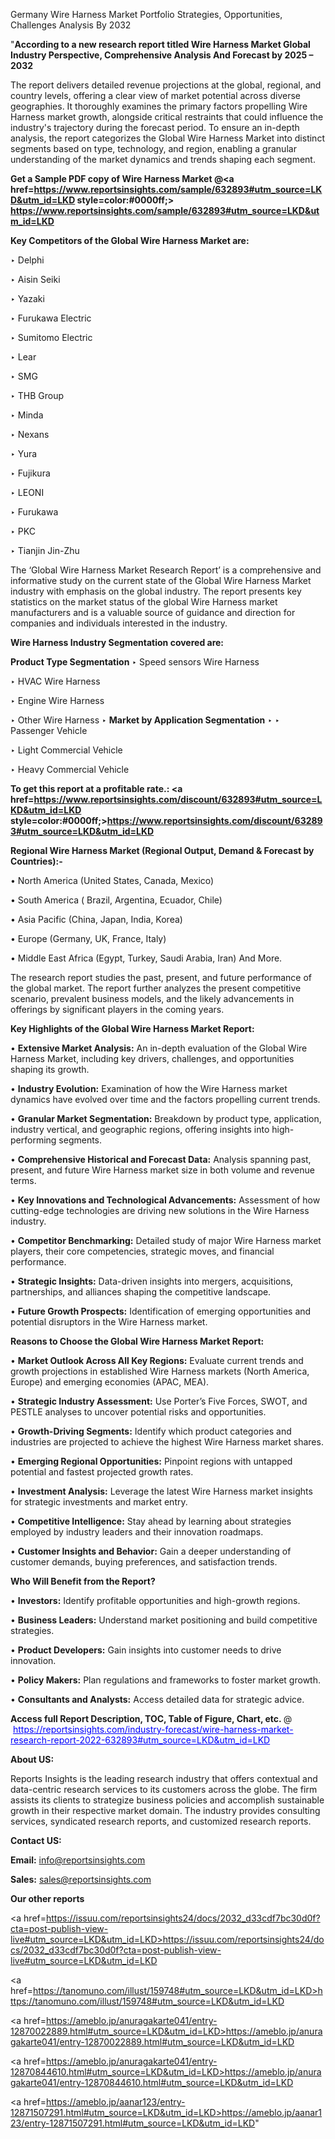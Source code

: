 Germany Wire Harness Market Portfolio Strategies, Opportunities, Challenges Analysis By 2032

"<strong>According to a new research report titled Wire Harness Market Global Industry Perspective, Comprehensive Analysis And Forecast by 2025 – 2032</strong>

The report delivers detailed revenue projections at the global, regional, and country levels, offering a clear view of market potential across diverse geographies. It thoroughly examines the primary factors propelling Wire Harness market growth, alongside critical restraints that could influence the industry's trajectory during the forecast period. To ensure an in-depth analysis, the report categorizes the Global Wire Harness Market into distinct segments based on type, technology, and region, enabling a granular understanding of the market dynamics and trends shaping each segment.

<strong>Get a Sample PDF copy of Wire Harness Market </strong><strong>@<a href=https://www.reportsinsights.com/sample/632893#utm_source=LKD&utm_id=LKD style=color:#0000ff;> https://www.reportsinsights.com/sample/632893#utm_source=LKD&utm_id=LKD</a></strong></font>

<strong>Key Competitors of the Global Wire Harness Market are:</strong>

‣ Delphi

‣ Aisin Seiki

‣ Yazaki

‣ Furukawa Electric

‣ Sumitomo Electric

‣ Lear

‣ SMG

‣ THB Group

‣ Minda

‣ Nexans

‣ Yura

‣ Fujikura

‣ LEONI

‣ Furukawa

‣ PKC

‣ Tianjin Jin-Zhu

The ‘Global Wire Harness Market Research Report’ is a comprehensive and informative study on the current state of the Global Wire Harness Market industry with emphasis on the global industry. The report presents key statistics on the market status of the global Wire Harness market manufacturers and is a valuable source of guidance and direction for companies and individuals interested in the industry.

<strong>Wire Harness Industry Segmentation covered are:</strong>

<strong>Product Type Segmentation</strong>
‣
Speed sensors Wire Harness

‣ HVAC Wire Harness

‣ Engine Wire Harness

‣ Other Wire Harness
‣ 
<strong>Market by Application Segmentation</strong>
‣
‣  Passenger Vehicle

‣ Light Commercial Vehicle

‣ Heavy Commercial Vehicle

<strong>To get this report at a profitable rate.: <a href=https://www.reportsinsights.com/discount/632893#utm_source=LKD&utm_id=LKD style=color:#0000ff;>https://www.reportsinsights.com/discount/632893#utm_source=LKD&utm_id=LKD</a></strong></font>

<strong>Regional Wire Harness Market (Regional Output, Demand &amp; Forecast by Countries):-</strong>

• North America (United States, Canada, Mexico)

• South America ( Brazil, Argentina, Ecuador, Chile)

• Asia Pacific (China, Japan, India, Korea)

• Europe (Germany, UK, France, Italy)

• Middle East Africa (Egypt, Turkey, Saudi Arabia, Iran) And More.

The research report studies the past, present, and future performance of the global market. The report further analyzes the present competitive scenario, prevalent business models, and the likely advancements in offerings by significant players in the coming years.

<strong>Key Highlights of the Global Wire Harness Market Report:</strong>

• <strong>Extensive Market Analysis:</strong> An in-depth evaluation of the Global Wire Harness Market, including key drivers, challenges, and opportunities shaping its growth.

• <strong>Industry Evolution:</strong> Examination of how the Wire Harness market dynamics have evolved over time and the factors propelling current trends.

• <strong>Granular Market Segmentation:</strong> Breakdown by product type, application, industry vertical, and geographic regions, offering insights into high-performing segments.

• <strong>Comprehensive Historical and Forecast Data:</strong> Analysis spanning past, present, and future Wire Harness market size in both volume and revenue terms.

• <strong>Key Innovations and Technological Advancements:</strong> Assessment of how cutting-edge technologies are driving new solutions in the Wire Harness industry.

• <strong>Competitor Benchmarking:</strong> Detailed study of major Wire Harness market players, their core competencies, strategic moves, and financial performance.

• <strong>Strategic Insights:</strong> Data-driven insights into mergers, acquisitions, partnerships, and alliances shaping the competitive landscape.

• <strong>Future Growth Prospects:</strong> Identification of emerging opportunities and potential disruptors in the Wire Harness market.

<strong>Reasons to Choose the Global Wire Harness Market Report:</strong>

• <strong>Market Outlook Across All Key Regions:</strong> Evaluate current trends and growth projections in established Wire Harness markets (North America, Europe) and emerging economies (APAC, MEA).

• <strong>Strategic Industry Assessment:</strong> Use Porter’s Five Forces, SWOT, and PESTLE analyses to uncover potential risks and opportunities.

• <strong>Growth-Driving Segments:</strong> Identify which product categories and industries are projected to achieve the highest Wire Harness market shares.

• <strong>Emerging Regional Opportunities:</strong> Pinpoint regions with untapped potential and fastest projected growth rates.

• <strong>Investment Analysis:</strong> Leverage the latest Wire Harness market insights for strategic investments and market entry.

• <strong>Competitive Intelligence:</strong> Stay ahead by learning about strategies employed by industry leaders and their innovation roadmaps.

• <strong>Customer Insights and Behavior:</strong> Gain a deeper understanding of customer demands, buying preferences, and satisfaction trends.

<strong>Who Will Benefit from the Report?</strong>

• <strong>Investors:</strong> Identify profitable opportunities and high-growth regions.

• <strong>Business Leaders:</strong> Understand market positioning and build competitive strategies.

• <strong>Product Developers:</strong> Gain insights into customer needs to drive innovation.

• <strong>Policy Makers:</strong> Plan regulations and frameworks to foster market growth.

• <strong>Consultants and Analysts:</strong> Access detailed data for strategic advice.
</ul>
<strong>Access full Report Description, TOC, Table of Figure, Chart, etc. </strong>@  <a href=https://reportsinsights.com/industry-forecast/wire-harness-market-research-report-2022-632893#utm_source=LKD&utm_id=LKD style=color:#0000ff;>https://reportsinsights.com/industry-forecast/wire-harness-market-research-report-2022-632893#utm_source=LKD&utm_id=LKD</a></font>

<strong><strong>About US</strong>:</strong>

Reports Insights is the leading research industry that offers contextual and data-centric research services to its customers across the globe. The firm assists its clients to strategize business policies and accomplish sustainable growth in their respective market domain. The industry provides consulting services, syndicated research reports, and customized research reports.

<strong>Contact US:</strong>

<p class=""""><b>Email:</b> <a href=mailto:info@reportsinsights.com>info@reportsinsights.com</a></p>
<p class=""""><b>Sales:</b> <a href=mailto:sales@reportsinsights.com>sales@reportsinsights.com</a></p>

<strong>Our other reports</strong>

<a href=https://issuu.com/reportsinsights24/docs/2032_d33cdf7bc30d0f?cta=post-publish-view-live#utm_source=LKD&utm_id=LKD>https://issuu.com/reportsinsights24/docs/2032_d33cdf7bc30d0f?cta=post-publish-view-live#utm_source=LKD&utm_id=LKD</a>

<a href=https://tanomuno.com/illust/159748#utm_source=LKD&utm_id=LKD>https://tanomuno.com/illust/159748#utm_source=LKD&utm_id=LKD</a>

<a href=https://ameblo.jp/anuragakarte041/entry-12870022889.html#utm_source=LKD&utm_id=LKD>https://ameblo.jp/anuragakarte041/entry-12870022889.html#utm_source=LKD&utm_id=LKD</a>

<a href=https://ameblo.jp/anuragakarte041/entry-12870844610.html#utm_source=LKD&utm_id=LKD>https://ameblo.jp/anuragakarte041/entry-12870844610.html#utm_source=LKD&utm_id=LKD</a>

<a href=https://ameblo.jp/aanar123/entry-12871507291.html#utm_source=LKD&utm_id=LKD>https://ameblo.jp/aanar123/entry-12871507291.html#utm_source=LKD&utm_id=LKD</a>"
